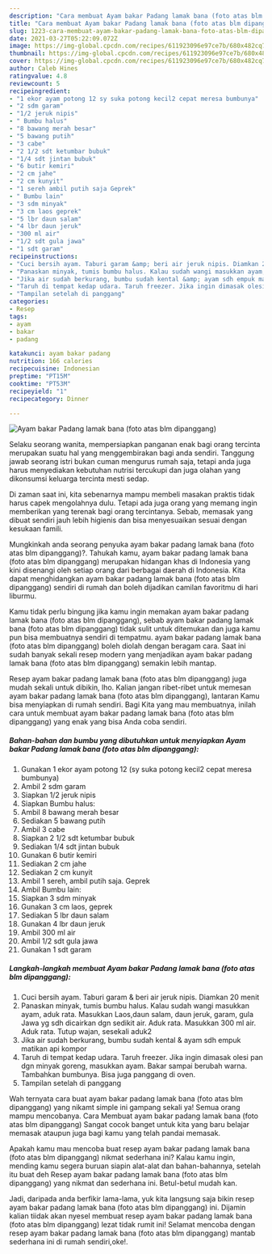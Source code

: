 ```yaml
---
description: "Cara membuat Ayam bakar Padang lamak bana (foto atas blm dipanggang) yang lezat dan Mudah Dibuat"
title: "Cara membuat Ayam bakar Padang lamak bana (foto atas blm dipanggang) yang lezat dan Mudah Dibuat"
slug: 1223-cara-membuat-ayam-bakar-padang-lamak-bana-foto-atas-blm-dipanggang-yang-lezat-dan-mudah-dibuat
date: 2021-03-27T05:22:09.072Z
image: https://img-global.cpcdn.com/recipes/611923096e97ce7b/680x482cq70/ayam-bakar-padang-lamak-bana-foto-atas-blm-dipanggang-foto-resep-utama.jpg
thumbnail: https://img-global.cpcdn.com/recipes/611923096e97ce7b/680x482cq70/ayam-bakar-padang-lamak-bana-foto-atas-blm-dipanggang-foto-resep-utama.jpg
cover: https://img-global.cpcdn.com/recipes/611923096e97ce7b/680x482cq70/ayam-bakar-padang-lamak-bana-foto-atas-blm-dipanggang-foto-resep-utama.jpg
author: Caleb Hines
ratingvalue: 4.8
reviewcount: 5
recipeingredient:
- "1 ekor ayam potong 12 sy suka potong kecil2 cepat meresa bumbunya"
- "2 sdm garam"
- "1/2 jeruk nipis"
- " Bumbu halus"
- "8 bawang merah besar"
- "5 bawang putih"
- "3 cabe"
- "2 1/2 sdt ketumbar bubuk"
- "1/4 sdt jintan bubuk"
- "6 butir kemiri"
- "2 cm jahe"
- "2 cm kunyit"
- "1 sereh ambil putih saja Geprek"
- " Bumbu lain"
- "3 sdm minyak"
- "3 cm laos geprek"
- "5 lbr daun salam"
- "4 lbr daun jeruk"
- "300 ml air"
- "1/2 sdt gula jawa"
- "1 sdt garam"
recipeinstructions:
- "Cuci bersih ayam. Taburi garam &amp; beri air jeruk nipis. Diamkan 20 menit"
- "Panaskan minyak, tumis bumbu halus. Kalau sudah wangi masukkan ayam, aduk rata. Masukkan Laos,daun salam, daun jeruk, garam, gula Jawa yg sdh dicairkan dgn sedikit air. Aduk rata. Masukkan 300 ml air. Aduk rata. Tutup wajan, sesekali aduk2"
- "Jika air sudah berkurang, bumbu sudah kental &amp; ayam sdh empuk matikan api kompor"
- "Taruh di tempat kedap udara. Taruh freezer. Jika ingin dimasak olesi pan dgn minyak goreng, masukkan ayam. Bakar sampai berubah warna. Tambahkan bumbunya. Bisa juga panggang di oven."
- "Tampilan setelah di panggang"
categories:
- Resep
tags:
- ayam
- bakar
- padang

katakunci: ayam bakar padang 
nutrition: 166 calories
recipecuisine: Indonesian
preptime: "PT15M"
cooktime: "PT53M"
recipeyield: "1"
recipecategory: Dinner

---
```



![Ayam bakar Padang lamak bana (foto atas blm dipanggang)](https://img-global.cpcdn.com/recipes/611923096e97ce7b/680x482cq70/ayam-bakar-padang-lamak-bana-foto-atas-blm-dipanggang-foto-resep-utama.jpg)

Selaku seorang wanita, mempersiapkan panganan enak bagi orang tercinta merupakan suatu hal yang menggembirakan bagi anda sendiri. Tanggung jawab seorang istri bukan cuman mengurus rumah saja, tetapi anda juga harus menyediakan kebutuhan nutrisi tercukupi dan juga olahan yang dikonsumsi keluarga tercinta mesti sedap.

Di zaman  saat ini, kita sebenarnya mampu membeli masakan praktis tidak harus capek mengolahnya dulu. Tetapi ada juga orang yang memang ingin memberikan yang terenak bagi orang tercintanya. Sebab, memasak yang dibuat sendiri jauh lebih higienis dan bisa menyesuaikan sesuai dengan kesukaan famili. 



Mungkinkah anda seorang penyuka ayam bakar padang lamak bana (foto atas blm dipanggang)?. Tahukah kamu, ayam bakar padang lamak bana (foto atas blm dipanggang) merupakan hidangan khas di Indonesia yang kini disenangi oleh setiap orang dari berbagai daerah di Indonesia. Kita dapat menghidangkan ayam bakar padang lamak bana (foto atas blm dipanggang) sendiri di rumah dan boleh dijadikan camilan favoritmu di hari liburmu.

Kamu tidak perlu bingung jika kamu ingin memakan ayam bakar padang lamak bana (foto atas blm dipanggang), sebab ayam bakar padang lamak bana (foto atas blm dipanggang) tidak sulit untuk ditemukan dan juga kamu pun bisa membuatnya sendiri di tempatmu. ayam bakar padang lamak bana (foto atas blm dipanggang) boleh diolah dengan beragam cara. Saat ini sudah banyak sekali resep modern yang menjadikan ayam bakar padang lamak bana (foto atas blm dipanggang) semakin lebih mantap.

Resep ayam bakar padang lamak bana (foto atas blm dipanggang) juga mudah sekali untuk dibikin, lho. Kalian jangan ribet-ribet untuk memesan ayam bakar padang lamak bana (foto atas blm dipanggang), lantaran Kamu bisa menyiapkan di rumah sendiri. Bagi Kita yang mau membuatnya, inilah cara untuk membuat ayam bakar padang lamak bana (foto atas blm dipanggang) yang enak yang bisa Anda coba sendiri.

<!--inarticleads1-->

##### Bahan-bahan dan bumbu yang dibutuhkan untuk menyiapkan Ayam bakar Padang lamak bana (foto atas blm dipanggang):

1. Gunakan 1 ekor ayam potong 12 (sy suka potong kecil2 cepat meresa bumbunya)
1. Ambil 2 sdm garam
1. Siapkan 1/2 jeruk nipis
1. Siapkan  Bumbu halus:
1. Ambil 8 bawang merah besar
1. Sediakan 5 bawang putih
1. Ambil 3 cabe
1. Siapkan 2 1/2 sdt ketumbar bubuk
1. Sediakan 1/4 sdt jintan bubuk
1. Gunakan 6 butir kemiri
1. Sediakan 2 cm jahe
1. Sediakan 2 cm kunyit
1. Ambil 1 sereh, ambil putih saja. Geprek
1. Ambil  Bumbu lain:
1. Siapkan 3 sdm minyak
1. Gunakan 3 cm laos, geprek
1. Sediakan 5 lbr daun salam
1. Gunakan 4 lbr daun jeruk
1. Ambil 300 ml air
1. Ambil 1/2 sdt gula jawa
1. Gunakan 1 sdt garam




<!--inarticleads2-->

##### Langkah-langkah membuat Ayam bakar Padang lamak bana (foto atas blm dipanggang):

1. Cuci bersih ayam. Taburi garam &amp; beri air jeruk nipis. Diamkan 20 menit
1. Panaskan minyak, tumis bumbu halus. Kalau sudah wangi masukkan ayam, aduk rata. Masukkan Laos,daun salam, daun jeruk, garam, gula Jawa yg sdh dicairkan dgn sedikit air. Aduk rata. Masukkan 300 ml air. Aduk rata. Tutup wajan, sesekali aduk2
1. Jika air sudah berkurang, bumbu sudah kental &amp; ayam sdh empuk matikan api kompor
1. Taruh di tempat kedap udara. Taruh freezer. Jika ingin dimasak olesi pan dgn minyak goreng, masukkan ayam. Bakar sampai berubah warna. Tambahkan bumbunya. Bisa juga panggang di oven.
1. Tampilan setelah di panggang




Wah ternyata cara buat ayam bakar padang lamak bana (foto atas blm dipanggang) yang nikamt simple ini gampang sekali ya! Semua orang mampu mencobanya. Cara Membuat ayam bakar padang lamak bana (foto atas blm dipanggang) Sangat cocok banget untuk kita yang baru belajar memasak ataupun juga bagi kamu yang telah pandai memasak.

Apakah kamu mau mencoba buat resep ayam bakar padang lamak bana (foto atas blm dipanggang) nikmat sederhana ini? Kalau kamu ingin, mending kamu segera buruan siapin alat-alat dan bahan-bahannya, setelah itu buat deh Resep ayam bakar padang lamak bana (foto atas blm dipanggang) yang nikmat dan sederhana ini. Betul-betul mudah kan. 

Jadi, daripada anda berfikir lama-lama, yuk kita langsung saja bikin resep ayam bakar padang lamak bana (foto atas blm dipanggang) ini. Dijamin kalian tiidak akan nyesel membuat resep ayam bakar padang lamak bana (foto atas blm dipanggang) lezat tidak rumit ini! Selamat mencoba dengan resep ayam bakar padang lamak bana (foto atas blm dipanggang) mantab sederhana ini di rumah sendiri,oke!.

